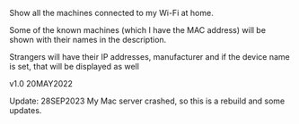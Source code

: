 Show all the machines connected to my Wi-Fi at home.

Some of the known machines (which I have the MAC address) will be shown with their names in the description.

Strangers will have their IP addresses, manufacturer and if the device name is set, that will be displayed as well

v1.0 20MAY2022

Update: 28SEP2023
My Mac server crashed, so this is a rebuild and some updates.
